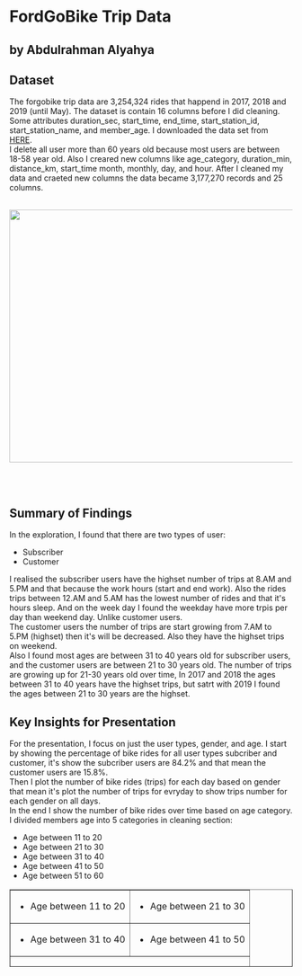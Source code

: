 # FordGoBike Trip Data
## by Abdulrahman Alyahya


## Dataset

The forgobike trip data are 3,254,324 rides that happend in 2017, 2018 and 2019 (until May). The dataset is contain 16 columns before I did cleaning. Some attributes duration_sec, start_time, end_time, start_station_id, start_station_name, and member_age. I downloaded the data set from [HERE](https://www.lyft.com/bikes/bay-wheels/system-data).
<br>
I delete all user more than 60 years old because most users are between 18-58 year old. Also I creared new columns like age_category, duration_min, distance_km, start_time month, monthly, day, and hour. After I cleaned my data and craeted new columns the data became 3,177,270 records and 25 columns.
<br>
<br>

<p align="center">
  <img width="800" height="450" src="https://www.rentjasper.com/wp-content/uploads/2019/06/Jasper-Ford-GoBike.jpg">
</p>

<br>
<br>

## Summary of Findings

In the exploration, I found that there are two types of user: 
* Subscriber 
* Customer <br>

I realised the subscriber users have the highset number of trips at 8.AM and 5.PM and that because the work hours (start and end work). Also the rides trips between 12.AM and 5.AM has the lowest number of rides and that it's hours sleep. And on the week day I found the weekday have  more trpis per day than weekend day. Unlike customer users.<br>
The customer users the number of trips are start growing from 7.AM to 5.PM (highset) then it's will be decreased. Also they have the highset trips on weekend.<br>
Also I found most ages are between 31 to 40 years old for subscriber users, and the customer users are between 21 to 30 years old. The number of trips are growing up for 21-30 years old over time, In 2017 and 2018 the ages between 31 to 40 years have the highset trips, but satrt with 2019 I found the ages between 21 to 30 years are the highset.

## Key Insights for Presentation

For the presentation, I focus on just the  user types, gender, and age. I start by showing the percentage of bike rides for all user types subcriber and customer, it's show the subcriber users are 84.2% and that mean the customer users are 15.8%.<br>
Then I plot the number of bike rides (trips) for each day based on gender that mean it's plot the number of trips for evryday to show trips number for each gender on all days.<br>
In the end I show the number of bike rides over time based on age category. I divided members age into 5 categories in cleaning section:
- Age between 11 to 20 
- Age between 21 to 30
- Age between 31 to 40
- Age between 41 to 50
- Age between 51 to 60<br>





<table style="border-collapse: collapse; width: 100%; height: 138px;" border="1">
<tbody>
<tr style="height: 46px;">
<td style="width: 50%; height: 46px;">
<ul>
<li>Age between 11 to 20</li>
</ul>
</td>
<td style="width: 50%; height: 46px;">
<ul>
<li>Age between 21 to 30</li>
</ul>
</td>
</tr>
<tr style="height: 46px;">
<td style="width: 50%; height: 46px;">
<ul>
<li>Age between 31 to 40</li>
</ul>
</td>
<td style="width: 50%; height: 46px;">
<ul>
<li>Age between 41 to 50</li>
</ul>
</td>
</tr>
<tr style="height: 46px;">
<td style="width: 50%; height: 46px;" colspan="2">
<div class="application-main " data-commit-hovercards-enabled="">
<div class=""><main>
<div class="container-lg clearfix new-discussion-timeline experiment-repo-nav  p-responsive">
<div class="repository-content ">
<div class="Box mt-3 position-relative">
<div id="readme" class="Box-body readme blob instapaper_body js-code-block-container">
<article class="markdown-body entry-content p-3 p-md-6">
<ul>
<li>Age between 51 to 60</li>
</ul>
</article>
</div>
</div>
</div>
</div>
</main></div>
</div>
</td>
</tr>
</tbody>
</table>
